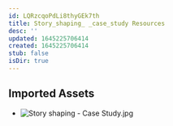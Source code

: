 ```yaml
---
id: LQRzcqoPdLi8thyGEk7th
title: Story_shaping_ _case_study Resources
desc: ''
updated: 1645225706414
created: 1645225706414
stub: false
isDir: true
---
```

## Imported Assets
- ![Story shaping - Case Study.jpg](/assets/story-shaping---case-study.jpg)
